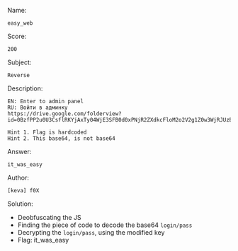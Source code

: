 Name:

	easy_web

Score:

	200

Subject:
	
	Reverse

Description:

	EN: Enter to admin panel
	RU: Войти в админку
	https://drive.google.com/folderview?id=0BzfPP2u0U3CsflRKYjAxTy04WjE3SFB0d0xPNjR2ZXdkcFloM2o2V2g1Z0w3WjRJUzEzREk&usp=sharing

	Hint 1. Flag is hardcoded
	Hint 2. This base64, is not base64

Answer:

	it_was_easy

Author:

	[keva] f0X

Solution:

* Deobfuscating the JS
* Finding the piece of code to decode the base64 `login/pass`
* Decrypting the `login/pass`, using the modified key 
* Flag: it_was_easy
